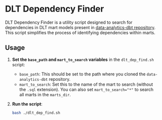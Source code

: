 # DLT Dependency Finder

DLT Dependency Finder is a utility script designed to search for dependencies in DLT mart models present in [data-analytics-dbt repository](https://github.com/clara-team/data-analytics-dbt/). This script simplifies the process of identifying dependencies within marts.

## Usage

1. **Set the `base_path` and `mart_to_search` variables** in the `dlt_dep_find.sh` script:

   - `base_path`: This should be set to the path where you cloned the `data-analytics-dbt` repository.
   - `mart_to_search`: Set this to the name of the mart to search (without the `.sql` extension). You can also set `mart_to_search="*"` to search all marts in the `marts_dir`.

2. **Run the script**:

   ```bash
   bash ./dlt_dep_find.sh
   ```